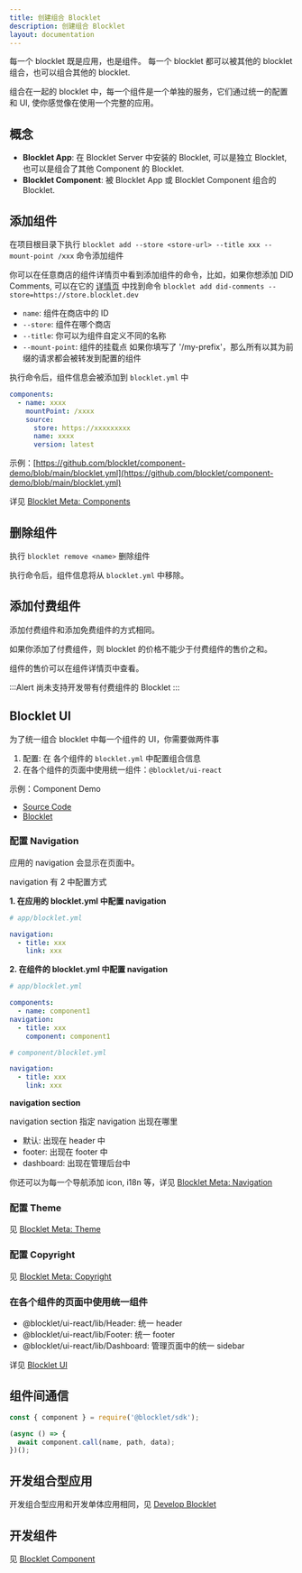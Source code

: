 ```yaml
---
title: 创建组合 Blocklet
description: 创建组合 Blocklet
layout: documentation
---
```


每一个 blocklet 既是应用，也是组件。 每一个 blocklet 都可以被其他的 blocklet 组合，也可以组合其他的 blocklet.

组合在一起的 blocklet 中，每一个组件是一个单独的服务，它们通过统一的配置和 UI, 使你感觉像在使用一个完整的应用。

## 概念

- **Blocklet App**: 在 Blocklet Server 中安装的 Blocklet, 可以是独立 Blocklet, 也可以是组合了其他 Component 的 Blocklet.
- **Blocklet Component**: 被 Blocklet App 或 Blocklet Component 组合的 Blocklet.

## 添加组件

在项目根目录下执行 `blocklet add --store <store-url> --title xxx --mount-point /xxx` 命令添加组件

你可以在任意商店的组件详情页中看到添加组件的命令，比如，如果你想添加 DID Comments, 可以在它的 [详情页](https://store.blocklet.dev/blocklets/z8ia1WEiBZ7hxURf6LwH21Wpg99vophFwSJdu) 中找到命令 `blocklet add did-comments --store=https://store.blocklet.dev`

- `name`: 组件在商店中的 ID
- `--store`: 组件在哪个商店
- `--title`: 你可以为组件自定义不同的名称
- `--mount-point`: 组件的挂载点 如果你填写了 '/my-prefix'，那么所有以其为前缀的请求都会被转发到配置的组件

执行命令后，组件信息会被添加到 `blocklet.yml` 中

```yml
components:
  - name: xxxx
    mountPoint: /xxxx
    source:
      store: https://xxxxxxxxx
      name: xxxx
      version: latest
```

示例：[https://github.com/blocklet/component-demo/blob/main/blocklet.yml](https://github.com/blocklet/component-demo/blob/main/blocklet.yml)

详见 [Blocklet Meta: Components](/reference/blocklet-spec#Components)

## 删除组件

执行 `blocklet remove <name>` 删除组件

执行命令后，组件信息将从 `blocklet.yml` 中移除。

## 添加付费组件

添加付费组件和添加免费组件的方式相同。

如果你添加了付费组件，则 blocklet 的价格不能少于付费组件的售价之和。

组件的售价可以在组件详情页中查看。

:::Alert
尚未支持开发带有付费组件的 Blocklet
:::

## Blocklet UI

为了统一组合 blocklet 中每一个组件的 UI，你需要做两件事

1. 配置: 在 各个组件的 `blocklet.yml` 中配置组合信息
2. 在各个组件的页面中使用统一组件：`@blocklet/ui-react`

示例：Component Demo

- [Source Code](https://github.com/blocklet/component-demo)
- [Blocklet](https://dev.store.blocklet.dev/blocklets/z8iZoDztjkY82fsU26vwE8M94eHDK4tjwrFgd)

### 配置 Navigation

应用的 navigation 会显示在页面中。

navigation 有 2 中配置方式

**1. 在应用的 blocklet.yml 中配置 navigation**

```yml
# app/blocklet.yml

navigation:
  - title: xxx
    link: xxx
```

**2. 在组件的 blocklet.yml 中配置 navigation**

```yml
# app/blocklet.yml

components:
  - name: component1
navigation:
  - title: xxx
    component: component1
```

```yml
# component/blocklet.yml

navigation:
  - title: xxx
    link: xxx
```

**navigation section**

navigation section 指定 navigation 出现在哪里

- 默认: 出现在 header 中
- footer: 出现在 footer 中
- dashboard: 出现在管理后台中

你还可以为每一个导航添加 icon, i18n 等，详见 [Blocklet Meta: Navigation](/reference/blocklet-spec#Navigation,%20Theme,%20Copyright)

### 配置 Theme

见 [Blocklet Meta: Theme](/reference/blocklet-spec#Navigation,%20Theme,%20Copyright)

### 配置 Copyright

见 [Blocklet Meta: Copyright](/reference/blocklet-spec#Navigation,%20Theme,%20Copyright)

### 在各个组件的页面中使用统一组件

- @blocklet/ui-react/lib/Header: 统一 header
- @blocklet/ui-react/lib/Footer: 统一 footer
- @blocklet/ui-react/lib/Dashboard: 管理页面中的统一 sidebar

详见 [Blocklet UI](/reference/blocklet-ui)

## 组件间通信

```js
const { component } = require('@blocklet/sdk');

(async () => {
  await component.call(name, path, data);
})();
```

## 开发组合型应用

开发组合型应用和开发单体应用相同，见 [Develop Blocklet](guide/develop)

## 开发组件

见 [Blocklet Component](guide/component)

<!-- ## 同时开发应用和组件 -->
